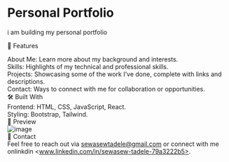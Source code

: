 # Personal Portfolio
i am building my personal portfolio  

🌟 Features  

About Me: Learn more about my background and interests.  
Skills: Highlights of my technical and professional skills.  
Projects: Showcasing some of the work I’ve done, complete with links and descriptions.  
Contact: Ways to connect with me for collaboration or opportunities.  
🛠️ Built With  
Frontend: HTML, CSS, JavaScript, React.  
Styling: Bootstrap, Tailwind.  
🎨 Preview  
![image](https://github.com/user-attachments/assets/c2eefe14-9661-419c-b5fe-c30a382ddc93)  
📧 Contact  
Feel free to reach out via sewasewtadele@gmail.com or connect with me onlinkdin <www.linkedin.com/in/sewasew-tadele-79a3222b5>.
